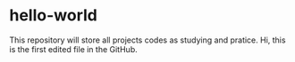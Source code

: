 # hello-world
This repository will store all projects codes as studying and pratice.
Hi, this is the first edited file in the GitHub.
